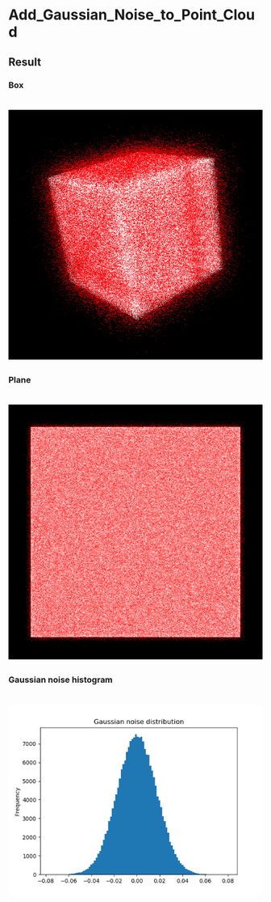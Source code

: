 # Add_Gaussian_Noise_to_Point_Cloud

## Result
### Box
# ![](assets/box.png)

### Plane
# ![](assets/plane.bmp)

### Gaussian noise histogram
# ![](assets/histogram.png) 